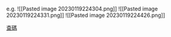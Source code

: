 e.g.
![[Pasted image 20230119224304.png]]
![[Pasted image 20230119224331.png]]
![[Pasted image 20230119224426.png]]

[查碼](https://www.hkcards.com/cj/article-cj-table.html)